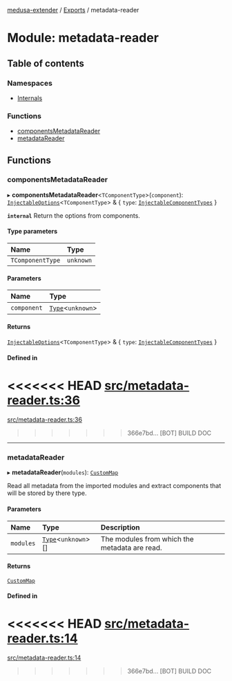 [medusa-extender](../README.md) / [Exports](../modules.md) / metadata-reader

# Module: metadata-reader

## Table of contents

### Namespaces

- [Internals](metadata_reader.Internals.md)

### Functions

- [componentsMetadataReader](metadata_reader.md#componentsmetadatareader)
- [metadataReader](metadata_reader.md#metadatareader)

## Functions

### componentsMetadataReader

▸ **componentsMetadataReader**<`TComponentType`\>(`component`): [`InjectableOptions`](types.md#injectableoptions)<`TComponentType`\> & { `type`: [`InjectableComponentTypes`](types.md#injectablecomponenttypes)  }

**`internal`**
Return the options from components.

#### Type parameters

| Name | Type |
| :------ | :------ |
| `TComponentType` | `unknown` |

#### Parameters

| Name | Type |
| :------ | :------ |
| `component` | [`Type`](../interfaces/types.Type.md)<`unknown`\> |

#### Returns

[`InjectableOptions`](types.md#injectableoptions)<`TComponentType`\> & { `type`: [`InjectableComponentTypes`](types.md#injectablecomponenttypes)  }

#### Defined in

<<<<<<< HEAD
[src/metadata-reader.ts:36](https://github.com/adrien2p/medusa-extender/blob/89f7223/src/metadata-reader.ts#L36)
=======
[src/metadata-reader.ts:36](https://github.com/adrien2p/medusa-extender/blob/23cd201/src/metadata-reader.ts#L36)
>>>>>>> 366e7bd... [BOT] BUILD DOC

___

### metadataReader

▸ **metadataReader**(`modules`): [`CustomMap`](../classes/metadata_reader.Internals.CustomMap.md)

Read all metadata from the imported modules and extract components that will be stored by there type.

#### Parameters

| Name | Type | Description |
| :------ | :------ | :------ |
| `modules` | [`Type`](../interfaces/types.Type.md)<`unknown`\>[] | The modules from which the metadata are read. |

#### Returns

[`CustomMap`](../classes/metadata_reader.Internals.CustomMap.md)

#### Defined in

<<<<<<< HEAD
[src/metadata-reader.ts:14](https://github.com/adrien2p/medusa-extender/blob/89f7223/src/metadata-reader.ts#L14)
=======
[src/metadata-reader.ts:14](https://github.com/adrien2p/medusa-extender/blob/23cd201/src/metadata-reader.ts#L14)
>>>>>>> 366e7bd... [BOT] BUILD DOC
